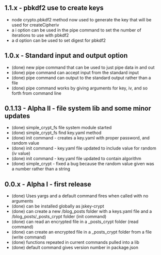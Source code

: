 ## 1.1.x - pbkdf2 use to create keys
  * node crypto.pbkdf2 method now used to generate the key that will be used for createCipheriv
  * a i option can be used in the pipe command to set the number of iterations to use with pbkdf2
  * a d option can be used to set digest for pbkdf2

## 1.0.x - Standard input and output option
  * (done) new pipe command that can be used to just pipe data in and out
  * (done) pipe command can accept input from the standard input
  * (done) pipe command can output to the standard output rather than a file
  * (done) pipe command works by giving arguments for key, iv, and so forth from command line

## 0.1.13 - Alpha II - file system lib and some minor updates
  * (done) simple_crypt_fs file system module started
  * (done) simple_crypt_fs find key.yaml method
  * (done) init command - creates a key.yaml with proper password, and random value
  * (done) init command - key.yaml file updated to include value for random (iv value)
  * (done) init command - key.yaml file updated to contain algorithm
  * (done) simple_crypt - fixed a bug because the random value given was a number rather than a string
  
## 0.0.x - Alpha I - first release
  * (done) Uses yargs and a default command fires when called with no arguments
  * (done) can be installed globally as jskey-crypt
  * (done) can create a new /blog_posts folder with a keys.yaml file and a /blog_posts/_posts_crypt folder (init command)
  * (done) can read an encrypted file in a _posts_crypt folder (read command)
  * (done) can create an encrypted file in a _posts_crypt folder from a file (write command)
  * (done) functions repeated in current commands pulled into a lib
  * (done) default command gives version number in package.json

